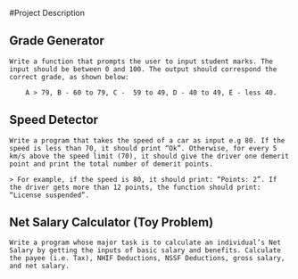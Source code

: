 #Project Description    

## Grade Generator
    Write a function that prompts the user to input student marks. The 
    input should be between 0 and 100. The output should correspond the 
    correct grade, as shown below: 

        A > 79, B - 60 to 79, C -  59 to 49, D - 40 to 49, E - less 40.
## Speed Detector 
    Write a program that takes the speed of a car as input e.g 80. If the speed is less than 70, it should print “Ok”. Otherwise, for every 5 km/s above the speed limit (70), it should give the driver one demerit point and print the total number of demerit points.

    > For example, if the speed is 80, it should print: “Points: 2”. If the driver gets more than 12 points, the function should print: “License suspended”.

##  Net Salary Calculator (Toy Problem)
    Write a program whose major task is to calculate an individual’s Net Salary by getting the inputs of basic salary and benefits. Calculate the payee (i.e. Tax), NHIF Deductions, NSSF Deductions, gross salary, and net salary. 


